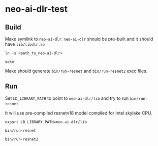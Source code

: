 # neo-ai-dlr-test

## Build

Make symlink to `neo-ai-dlr`. `neo-ai-dlr` should be pre-built and it should have `lib/libdlr.so`
```
ln -s <path_to_neo-ai-dlr>

make
```

Make should generate `bin/run-resnet` and `bin/run-resnet2` exec files.

## Run
Set `LD_LIBRARY_PATH` to point to `neo-ai-dlr/lib` and try to run `bin/run-resnet`.

It will use pre-compiled resnetv18 model compiled for Intel skylake CPU.
```
export LD_LIBRARY_PATH=neo-ai-dlr/lib

bin/run-resnet

bin/run-resnet2
```
